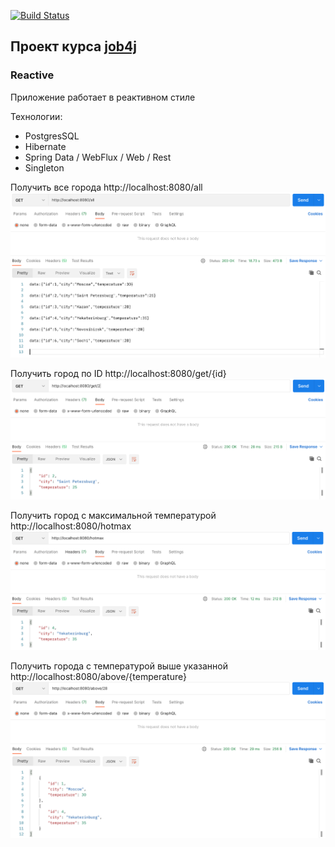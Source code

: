 [![Build Status](https://travis-ci.com/KirillBelyaev74/job4j_reactive.svg?branch=master)](https://travis-ci.com/KirillBelyaev74/job4j_reactive)

## Проект курса [job4j](http://job4j.ru)

### Reactive

Приложение работает в реактивном стиле

Технологии:
- PostgresSQL
- Hibernate
- Spring Data / WebFlux / Web / Rest 
- Singleton

Получить все города http://localhost:8080/all
![screenshot of sample](screenshot/1.png)

Получить город по ID http://localhost:8080/get/{id}
![screenshot of sample](screenshot/2.png)

Получить город с максимальной температурой http://localhost:8080/hotmax
![screenshot of sample](screenshot/3.png)

Получить города c температурой выше указанной http://localhost:8080/above/{temperature}
![screenshot of sample](screenshot/4.png)